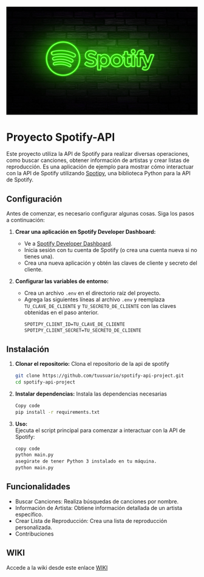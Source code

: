 
![SpotifyImagen](./spotify-neon-green-sw8td453uh40k0j7.jpg)
# Proyecto Spotify-API

Este proyecto utiliza la API de Spotify para realizar diversas operaciones, como buscar canciones, obtener información de artistas y crear listas de reproducción. Es una aplicación de ejemplo para mostrar cómo interactuar con la API de Spotify utilizando [Spotipy](https://github.com/plamere/spotipy), una biblioteca Python para la API de Spotify.

## Configuración

Antes de comenzar, es necesario configurar algunas cosas. Siga los pasos a continuación:

1. **Crear una aplicación en Spotify Developer Dashboard:**
   - Ve a [Spotify Developer Dashboard](https://developer.spotify.com/dashboard/applications).
   - Inicia sesión con tu cuenta de Spotify (o crea una cuenta nueva si no tienes una).
   - Crea una nueva aplicación y obtén las claves de cliente y secreto del cliente.

2. **Configurar las variables de entorno:**
   - Crea un archivo `.env` en el directorio raíz del proyecto.
   - Agrega las siguientes líneas al archivo `.env` y reemplaza `TU_CLAVE_DE_CLIENTE` y `TU_SECRETO_DE_CLIENTE` con las claves obtenidas en el paso anterior.
     ```env
     SPOTIPY_CLIENT_ID=TU_CLAVE_DE_CLIENTE
     SPOTIPY_CLIENT_SECRET=TU_SECRETO_DE_CLIENTE
     ```

## Instalación

1. **Clonar el repositorio:**
    Clona el repositorio de la api de spotify
   ```bash
   git clone https://github.com/tuusuario/spotify-api-project.git
   cd spotify-api-project

2. **Instalar dependencias:**
    Instala las dependencias necesarias
    ```bash
    Copy code
    pip install -r requirements.txt

3. **Uso:**   
Ejecuta el script principal para comenzar a interactuar con la API de Spotify:

     
    ```bash
    copy code
    python main.py
    asegúrate de tener Python 3 instalado en tu máquina.
    python main.py

## Funcionalidades
- Buscar Canciones: Realiza búsquedas de canciones por nombre.
- Información de Artista: Obtiene información detallada de un artista específico.
- Crear Lista de Reproducción: Crea una lista de reproducción personalizada.
- Contribuciones

## WIKI
Accede a la wiki desde este enlace [WIKI](https://github.com/xuquermrtinez05/SpotiInfo/wiki)


